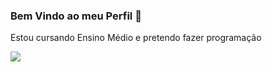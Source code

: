 ### **Bem Vindo ao meu Perfil** 👋
Estou cursando Ensino Médio e pretendo fazer programação

![](https://encrypted-tbn0.gstatic.com/images?q=tbn:ANd9GcTPhujGQvw0x68bCv_EQ5tAY_EQdC9HlqwTe6H2UMAK&s)
